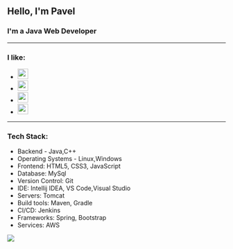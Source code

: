 ## Hello, I'm Pavel 

### I'm a Java Web Developer
-----
### I like: 

- <img alight ="left" width="24px" src="https://img.icons8.com/fluency/2x/beer.png"> 

- <img alight ="left" width="24px" src="https://img.icons8.com/color/344/java-coffee-cup-logo--v1.png"> 

- <img alight ="left" width="24px" src="https://img.icons8.com/fluency/344/bicycle.png"> 

- <img alight ="left" width="24px" src="https://img.icons8.com/color/2x/sunbathe.png"> 

-----

### Tech Stack:
- Backend - Java,C++
- Operating Systems - Linux,Windows
- Frontend: HTML5, CSS3, JavaScript
- Database: MySql
- Version Control: Git
- IDE: Intellij IDEA, VS Code,Visual Studio
- Servers: Tomcat
- Build tools: Maven, Gradle
- CI/CD: Jenkins
- Frameworks: Spring, Bootstrap 
- Services: AWS

<img  src="https://99px.ru/sstorage/86/2015/10/image_862310151728392738914.gif">


 
